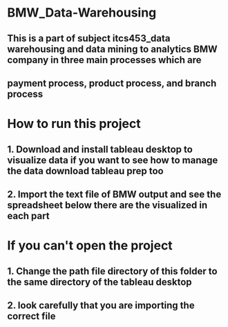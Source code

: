 # BMW_Data-Warehousing
## This is a part of subject itcs453_data warehousing and data mining to analytics BMW company in three main processes which are
## payment process, product process, and branch process

# How to run this project
## 1. Download and install tableau desktop to visualize data if you want to see how to manage the data download tableau prep too
## 2. Import the text file of BMW output and see the spreadsheet below there are the visualized in each part

# If you can't open the project
## 1. Change the path file directory of this folder to the same directory of the tableau desktop
## 2. look carefully that you are importing the correct file
